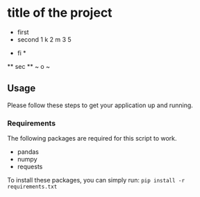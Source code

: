 # title of the project
+ first
+ second
1 k
2 m
3 5

* fi *

** sec **
~ o ~
## Usage
Please follow these steps to get your application up and running.
 
### Requirements
The following packages are required for this script to work.
- pandas
- numpy
- requests
 
To install these packages, you can simply run: `pip install -r requirements.txt`
